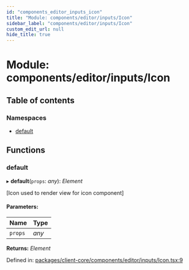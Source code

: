 ```yaml
---
id: "components_editor_inputs_icon"
title: "Module: components/editor/inputs/Icon"
sidebar_label: "components/editor/inputs/Icon"
custom_edit_url: null
hide_title: true
---
```


# Module: components/editor/inputs/Icon

## Table of contents

### Namespaces

- [default](components_editor_inputs_icon.default.md)

## Functions

### default

▸ **default**(`props`: *any*): *Element*

[Icon used to render view for icon component]

#### Parameters:

Name | Type |
:------ | :------ |
`props` | *any* |

**Returns:** *Element*

Defined in: [packages/client-core/components/editor/inputs/Icon.tsx:9](https://github.com/xr3ngine/xr3ngine/blob/56376a778/packages/client-core/components/editor/inputs/Icon.tsx#L9)
